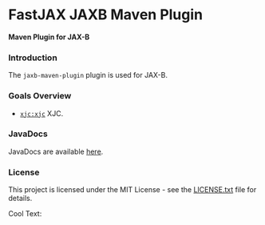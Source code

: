 # FastJAX JAXB Maven Plugin

**Maven Plugin for JAX-B**

### Introduction

The `jaxb-maven-plugin` plugin is used for JAX-B.

### Goals Overview

* [`xjc:xjc`](#xjcxjc) XJC.

### JavaDocs

JavaDocs are available [here](https://jaxb.fastjax.org/javadocs/).

### License

This project is licensed under the MIT License - see the [LICENSE.txt](LICENSE.txt) file for details.

<a href="http://cooltext.com" target="_top"><img src="https://cooltext.com/images/ct_pixel.gif" width="80" height="15" alt="Cool Text: Logo and Graphics Generator" border="0" /></a>

[mvn-plugin]: https://img.shields.io/badge/mvn-plugin-lightgrey.svg